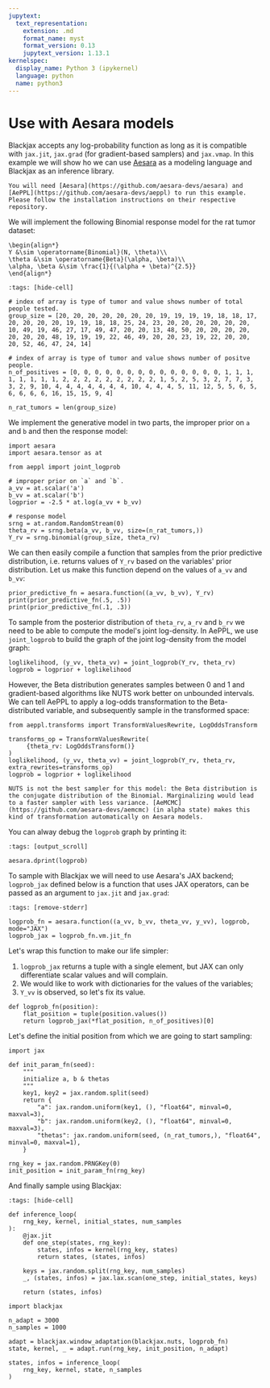```yaml
---
jupytext:
  text_representation:
    extension: .md
    format_name: myst
    format_version: 0.13
    jupytext_version: 1.13.1
kernelspec:
  display_name: Python 3 (ipykernel)
  language: python
  name: python3
---
```


# Use with Aesara models

Blackjax accepts any log-probability function as long as it is compatible with `jax.jit`, `jax.grad` (for gradient-based samplers) and `jax.vmap`. In this example we will show ho we can use [Aesara](https://github.com/aesara-devs/aesara) as a modeling language and Blackjax as an inference library.

``` {admonition} Before you start
You will need [Aesara](https://github.com/aesara-devs/aesara) and [AePPL](https://github.com/aesara-devs/aeppl) to run this example. Please follow the installation instructions on their respective repository.
```

We will implement the following Binomial response model for the rat tumor dataset:

``` {math}
\begin{align*}
Y &\sim \operatorname{Binomial}(N, \theta)\\
\theta &\sim \operatorname{Beta}(\alpha, \beta)\\
\alpha, \beta &\sim \frac{1}{(\alpha + \beta)^{2.5}}
\end{align*}
```

```{code-cell} ipython3
:tags: [hide-cell]

# index of array is type of tumor and value shows number of total people tested.
group_size = [20, 20, 20, 20, 20, 20, 20, 19, 19, 19, 19, 18, 18, 17, 20, 20, 20, 20, 19, 19, 18, 18, 25, 24, 23, 20, 20, 20, 20, 20, 20, 10, 49, 19, 46, 27, 17, 49, 47, 20, 20, 13, 48, 50, 20, 20, 20, 20, 20, 20, 20, 48, 19, 19, 19, 22, 46, 49, 20, 20, 23, 19, 22, 20, 20, 20, 52, 46, 47, 24, 14]

# index of array is type of tumor and value shows number of positve people.
n_of_positives = [0, 0, 0, 0, 0, 0, 0, 0, 0, 0, 0, 0, 0, 0, 1, 1, 1, 1, 1, 1, 1, 1, 2, 2, 2, 2, 2, 2, 2, 2, 2, 1, 5, 2, 5, 3, 2, 7, 7, 3, 3, 2, 9, 10, 4, 4, 4, 4, 4, 4, 4, 10, 4, 4, 4, 5, 11, 12, 5, 5, 6, 5, 6, 6, 6, 6, 16, 15, 15, 9, 4]

n_rat_tumors = len(group_size)
```

We implement the generative model in two parts, the improper prior on `a` and `b` and then the response model:

```{code-cell} ipython3
import aesara
import aesara.tensor as at

from aeppl import joint_logprob

# improper prior on `a` and `b`.
a_vv = at.scalar('a')
b_vv = at.scalar('b')
logprior = -2.5 * at.log(a_vv + b_vv)

# response model
srng = at.random.RandomStream(0)
theta_rv = srng.beta(a_vv, b_vv, size=(n_rat_tumors,))
Y_rv = srng.binomial(group_size, theta_rv)
```

We can then easily compile a function that samples from the prior predictive distribution, i.e. returns values of `Y_rv` based on the variables' prior distribution. Let us make this function depend on the values of `a_vv` and `b_vv`:

```{code-cell} ipython3
prior_predictive_fn = aesara.function((a_vv, b_vv), Y_rv)
print(prior_predictive_fn(.5, .5))
print(prior_predictive_fn(.1, .3))
```

To sample from the posterior distribution of `theta_rv`, `a_rv` and `b_rv` we need to be able to compute the model's joint log-density. In AePPL, we use `joint_logprob` to build the graph of the joint log-density from the model graph:

```{code-cell} ipython3
loglikelihood, (y_vv, theta_vv) = joint_logprob(Y_rv, theta_rv)
logprob = logprior + loglikelihood
```

However, the Beta distribution generates samples between 0 and 1 and gradient-based algorithms like NUTS work better on unbounded intervals. We can tell AePPL to apply a log-odds transformation to the Beta-distributed variable, and subsequently sample in the transformed space:

```{code-cell} ipython3
from aeppl.transforms import TransformValuesRewrite, LogOddsTransform

transforms_op = TransformValuesRewrite(
     {theta_rv: LogOddsTransform()}
)
loglikelihood, (y_vv, theta_vv) = joint_logprob(Y_rv, theta_rv, extra_rewrites=transforms_op)
logprob = logprior + loglikelihood
```

```{note}
NUTS is not the best sampler for this model: the Beta distribution is the conjugate distribution of the Binomial. Marginalizing would lead to a faster sampler with less variance. [AeMCMC](https://github.com/aesara-devs/aemcmc) (in alpha state) makes this kind of transformation automatically on Aesara models.
```

You can alway debug the `logprob` graph by printing it:

```{code-cell} ipython3
:tags: [output_scroll]

aesara.dprint(logprob)
```

To sample with Blackjax we will need to use Aesara's JAX backend; `logprob_jax` defined below is a function that uses JAX operators, can be passed as an argument to `jax.jit` and `jax.grad`:

```{code-cell} ipython3
:tags: [remove-stderr]

logprob_fn = aesara.function((a_vv, b_vv, theta_vv, y_vv), logprob, mode="JAX")
logprob_jax = logprob_fn.vm.jit_fn
```

Let's wrap this function to make our life simpler:

1. `logprob_jax` returns a tuple with a single element, but JAX can only differentiate scalar values and will complain.
2. We would like to work with dictionaries for the values of the variables;
3. `Y_vv` is observed, so let's fix its value.

```{code-cell} ipython3
def logprob_fn(position):
    flat_position = tuple(position.values())
    return logprob_jax(*flat_position, n_of_positives)[0]
```

Let's define the initial position from which we are going to start sampling:

```{code-cell} ipython3
import jax

def init_param_fn(seed):
    """
    initialize a, b & thetas
    """
    key1, key2 = jax.random.split(seed)
    return {
        "a": jax.random.uniform(key1, (), "float64", minval=0, maxval=3),
        "b": jax.random.uniform(key2, (), "float64", minval=0, maxval=3),
        "thetas": jax.random.uniform(seed, (n_rat_tumors,), "float64", minval=0, maxval=1),
    }

rng_key = jax.random.PRNGKey(0)
init_position = init_param_fn(rng_key)
```

And finally sample using Blackjax:

```{code-cell} ipython3
:tags: [hide-cell]

def inference_loop(
    rng_key, kernel, initial_states, num_samples
):
    @jax.jit
    def one_step(states, rng_key):
        states, infos = kernel(rng_key, states)
        return states, (states, infos)

    keys = jax.random.split(rng_key, num_samples)
    _, (states, infos) = jax.lax.scan(one_step, initial_states, keys)

    return (states, infos)
```

```{code-cell} ipython3
import blackjax

n_adapt = 3000
n_samples = 1000

adapt = blackjax.window_adaptation(blackjax.nuts, logprob_fn)
state, kernel, _ = adapt.run(rng_key, init_position, n_adapt)

states, infos = inference_loop(
    rng_key, kernel, state, n_samples
)
```
